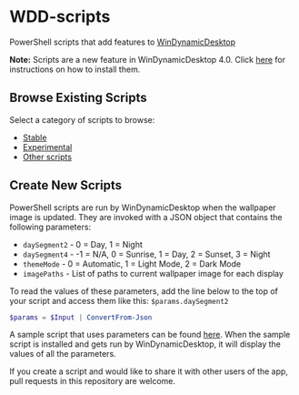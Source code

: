 # WDD-scripts
PowerShell scripts that add features to [WinDynamicDesktop](https://github.com/t1m0thyj/WinDynamicDesktop)

**Note:** Scripts are a new feature in WinDynamicDesktop 4.0. Click [here](https://github.com/t1m0thyj/WinDynamicDesktop/wiki/Installing-scripts) for instructions on how to install them.

## Browse Existing Scripts

Select a category of scripts to browse:

* [Stable](/stable#readme)
* [Experimental](/experimental#readme)
* [Other scripts](/other#readme)

## Create New Scripts

PowerShell scripts are run by WinDynamicDesktop when the wallpaper image is updated. They are invoked with a JSON object that contains the following parameters:

* `daySegment2` - 0 = Day, 1 = Night
* `daySegment4` - -1 = N/A, 0 = Sunrise, 1 = Day, 2 = Sunset, 3 = Night
* `themeMode` - 0 = Automatic, 1 = Light Mode, 2 = Dark Mode
* `imagePaths` - List of paths to current wallpaper image for each display

To read the values of these parameters, add the line below to the top of your script and access them like this: `$params.daySegment2`

```powershell
$params = $Input | ConvertFrom-Json
```

A sample script that uses parameters can be found [here](./SampleScript.ps1). When the sample script is installed and gets run by WinDynamicDesktop, it will display the values of all the parameters.

If you create a script and would like to share it with other users of the app, pull requests in this repository are welcome.
